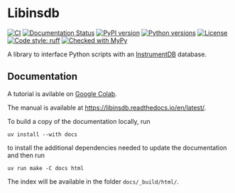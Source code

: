 # Libinsdb

[![CI](https://github.com/ziotom78/libinsdb/actions/workflows/tests.yml/badge.svg)](https://github.com/ziotom78/libinsdb/actions/workflows/tests.yml)
[![Documentation Status](https://readthedocs.org/projects/libinsdb/badge/?version=latest)](https://libinsdb.readthedocs.io/en/latest/)
[![PyPI version](https://img.shields.io/pypi/v/libinsdb.svg)](https://pypi.org/project/libinsdb/)
[![Python versions](https://img.shields.io/pypi/pyversions/libinsdb.svg)](https://pypi.org/project/libinsdb/)
[![License](https://img.shields.io/pypi/l/libinsdb.svg)](https://github.com/ziotom78/libinsdb/blob/main/LICENSE)
[![Code style: ruff](https://img.shields.io/badge/code%20style-ruff-orange)](https://docs.astral.sh/ruff/)
[![Checked with MyPy](https://www.mypy-lang.org/static/mypy_badge.svg)](https://mypy-lang.org/)

A library to interface Python scripts with an [InstrumentDB](https://github.com/ziotom78/instrumentdb) database.

## Documentation

A tutorial is avilable on [Google Colab](https://colab.research.google.com/drive/1GRCssFs_lGfku1DLvvEowW4fTKUSsLK6?usp=sharing).

The manual is available at <https://libinsdb.readthedocs.io/en/latest/>.

To build a copy of the documentation locally, run

    uv install --with docs

to install the additional dependencies needed to update the documentation and then run

    uv run make -C docs html

The index will be available in the folder `docs/_build/html/`.
